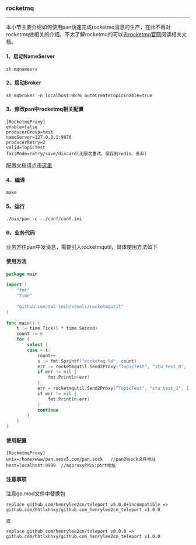 ### rocketmq
-----

本小节主要介绍如何使用pan快速完成rocketmq消息的生产，在此不再对rocketmq做相关的介绍，不太了解rocketmq的可以去[rocketmq官网](https://rocketmq.apache.org/)阅读相关文档。

#### 1、启动NameServer
```shell
sh mqnamesrv
```
#### 2、启动Broker
```shell
sh mqbroker -n localhost:9876 autoCreateTopicEnable=true
```
#### 3、修改pan中rocketmq相关配置
```shell
[RocketmqProxy]
enable=false
producerGroup=test
nameServer=127.0.0.1:9876
producerRetry=2
valid=TopicTest
failMode=retry/save/discard(无限次重试、保存到redis、丢弃)

```
配置文档请点击[这里](config/config.md)

#### 4、编译
```shell
make
```
#### 5、运行
```shell
./bin/pan -c ../conf/conf.ini
```
#### 6、业务代码
业务方往pan中发消息，需要引入rocketmqutil，具体使用方法如下

#### 使用方法
```go
package main
 
import (
    "fmt"
    "time"
 
    "github.com/tal-tech/xtools/rocketmqutil"
)
 
func main() {
    t := time.Tick(5 * time.Second)
    count := 0
    for {
        select {
        case <-t:
            count++
            s := fmt.Sprintf("rocketmq %d", count)
            err := rocketmqutil.Send2Proxy("TopicTest", "stu_test_0", []byte(s))
            if err != nil {
                fmt.Println(err)
            }
            err = rocketmqutil.Send2Proxy("TopicTest", "stu_test_1", []byte(s))
            if err != nil {
                fmt.Println(err)
            }
            continue
        }
    }
}
```
#### 使用配置
```shell
[RocketmqProxy]
unix=/home/www/pan.xesv5.com/pan.sock   //pan的sock文件地址
host=localhost:9999  //mqproxy的ip:port地址
```

#### 注意事项
注意go.mod文件中替换包
```shell
replace github.com/henrylee2cn/teleport v5.0.0+incompatible => github.com/hhtlxhhxy/github.com_henrylee2cn_teleport v1.0.0

或

replace github.com/henrylee2cn/teleport v0.0.0 => github.com/hhtlxhhxy/github.com_henrylee2cn_teleport v1.0.0
```